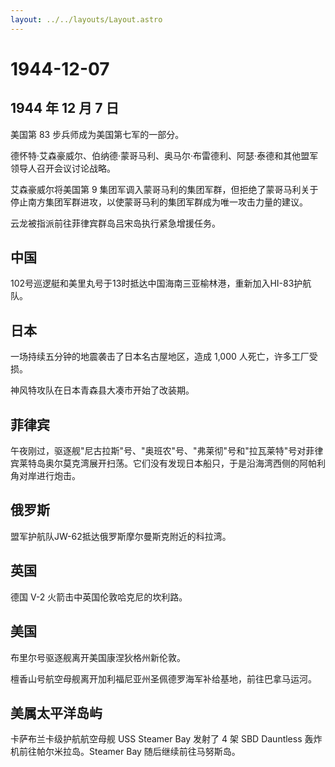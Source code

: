 ```yaml
---
layout: ../../layouts/Layout.astro
---
```


# 1944-12-07

## 1944 年 12 月 7 日

美国第 83 步兵师成为美国第七军的一部分。

德怀特·艾森豪威尔、伯纳德·蒙哥马利、奥马尔·布雷德利、阿瑟·泰德和其他盟军领导人召开会议讨论战略。

艾森豪威尔将美国第 9
集团军调入蒙哥马利的集团军群，但拒绝了蒙哥马利关于停止南方集团军群进攻，以使蒙哥马利的集团军群成为唯一攻击力量的建议。

云龙被指派前往菲律宾群岛吕宋岛执行紧急增援任务。

## 中国

102号巡逻艇和美里丸号于13时抵达中国海南三亚榆林港，重新加入HI-83护航队。

## 日本

一场持续五分钟的地震袭击了日本名古屋地区，造成 1,000
人死亡，许多工厂受损。

神风特攻队在日本青森县大凑市开始了改装期。

## 菲律宾

午夜刚过，驱逐舰"尼古拉斯"号、"奥班农"号、"弗莱彻"号和"拉瓦莱特"号对菲律宾莱特岛奥尔莫克湾展开扫荡。它们没有发现日本船只，于是沿海湾西侧的阿帕利角对岸进行炮击。

## 俄罗斯

盟军护航队JW-62抵达俄罗斯摩尔曼斯克附近的科拉湾。

## 英国

德国 V-2 火箭击中英国伦敦哈克尼的坎利路。

## 美国

布里尔号驱逐舰离开美国康涅狄格州新伦敦。

檀香山号航空母舰离开加利福尼亚州圣佩德罗海军补给基地，前往巴拿马运河。

## 美属太平洋岛屿

卡萨布兰卡级护航航空母舰 USS Steamer Bay 发射了 4 架 SBD Dauntless
轰炸机前往帕尔米拉岛。Steamer Bay 随后继续前往马努斯岛。
